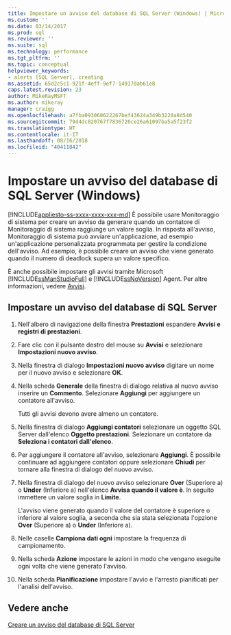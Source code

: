 ```yaml
---
title: Impostare un avviso del database di SQL Server (Windows) | Microsoft Docs
ms.custom: ''
ms.date: 03/14/2017
ms.prod: sql
ms.reviewer: ''
ms.suite: sql
ms.technology: performance
ms.tgt_pltfrm: ''
ms.topic: conceptual
helpviewer_keywords:
- alerts [SQL Server], creating
ms.assetid: 65d2c5c1-921f-4eff-9ef7-149170ab61e8
caps.latest.revision: 23
author: MikeRayMSFT
ms.author: mikeray
manager: craigg
ms.openlocfilehash: a7fba093060622267bef43624a349b3220a8d540
ms.sourcegitcommit: 79d4dc820767f7836720ce26a61097ba5a5f23f2
ms.translationtype: HT
ms.contentlocale: it-IT
ms.lasthandoff: 08/16/2018
ms.locfileid: "40411842"
---
```

# <a name="set-up-a-sql-server-database-alert-windows"></a>Impostare un avviso del database di SQL Server (Windows)
[!INCLUDE[appliesto-ss-xxxx-xxxx-xxx-md](../../includes/appliesto-ss-xxxx-xxxx-xxx-md.md)]
  È possibile usare Monitoraggio di sistema per creare un avviso da generare quando un contatore di Monitoraggio di sistema raggiunge un valore soglia. In risposta all'avviso, Monitoraggio di sistema può avviare un'applicazione, ad esempio un'applicazione personalizzata programmata per gestire la condizione dell'avviso. Ad esempio, è possibile creare un avviso che viene generato quando il numero di deadlock supera un valore specifico. 
  
 È anche possibile impostare gli avvisi tramite Microsoft [!INCLUDE[ssManStudioFull](../../includes/ssmanstudiofull-md.md)] e [!INCLUDE[ssNoVersion](../../includes/ssnoversion-md.md)] Agent. Per altre informazioni, vedere [Avvisi](../../ssms/agent/alerts.md).  
  
## <a name="set-up-a-sql-server-database-alert"></a>Impostare un avviso del database di SQL Server  
  
1. Nell'albero di navigazione della finestra **Prestazioni** espandere **Avvisi e registri di prestazioni**.  
  
2. Fare clic con il pulsante destro del mouse su **Avvisi** e selezionare **Impostazioni nuovo avviso**.
  
3. Nella finestra di dialogo **Impostazioni nuovo avviso** digitare un nome per il nuovo avviso e selezionare **OK**.  
  
4. Nella scheda **Generale** della finestra di dialogo relativa al nuovo avviso inserire un **Commento**. Selezionare **Aggiungi** per aggiungere un contatore all'avviso.  
  
     Tutti gli avvisi devono avere almeno un contatore.  
  
5. Nella finestra di dialogo **Aggiungi contatori** selezionare un oggetto SQL Server dall'elenco **Oggetto prestazioni**. Selezionare un contatore da **Seleziona i contatori dall'elenco**.  
  
6. Per aggiungere il contatore all'avviso, selezionare **Aggiungi**. È possibile continuare ad aggiungere contatori oppure selezionare **Chiudi** per tornare alla finestra di dialogo del nuovo avviso.  
  
7. Nella finestra di dialogo del nuovo avviso selezionare **Over** (Superiore a) o **Under** (Inferiore a) nell'elenco **Avvisa quando il valore è**. In seguito immettere un valore soglia in **Limite**.  
  
     L'avviso viene generato quando il valore del contatore è superiore o inferiore al valore soglia, a seconda che sia stata selezionata l'opzione **Over** (Superiore a) o **Under** (Inferiore a).  
  
8. Nelle caselle **Campiona dati ogni** impostare la frequenza di campionamento.  
  
9. Nella scheda **Azione** impostare le azioni in modo che vengano eseguite ogni volta che viene generato l'avviso.  
  
10. Nella scheda **Pianificazione** impostare l'avvio e l'arresto pianificati per l'analisi dell'avviso.  
  
## <a name="see-also"></a>Vedere anche  
 [Creare un avviso del database di SQL Server](../../relational-databases/performance-monitor/create-a-sql-server-database-alert.md)  
  
  
